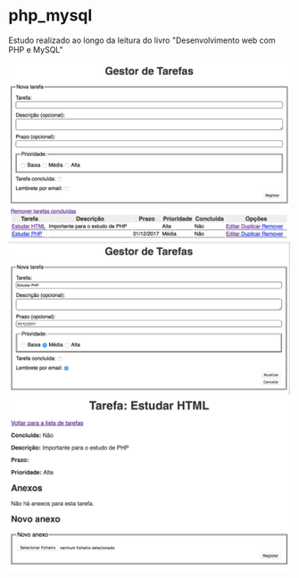 # php_mysql
Estudo realizado ao longo da leitura do livro "Desenvolvimento web com PHP e MySQL"

<img src="https://github.com/castroruifilipe/php_mysql/blob/master/Screenshots/PagInicial.png" width="700">
<img src="https://github.com/castroruifilipe/php_mysql/blob/master/Screenshots/Atualizacao.png" width="700">
<img src="https://github.com/castroruifilipe/php_mysql/blob/master/Screenshots/Detalhes.png" width="700">
